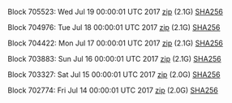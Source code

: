 Block 705523: Wed Jul 19 00:00:01 UTC 2017 [zip](https://transfer.sh/rskEp/bootstrap.dat.20170719.zip) (2.1G) [SHA256](https://transfer.sh/Zwjeo/sha256.txt)

Block 704976: Tue Jul 18 00:00:01 UTC 2017 [zip](https://transfer.sh/52GN8/bootstrap.dat.20170718.zip) (2.1G) [SHA256](https://transfer.sh/zUvi6/sha256.txt)

Block 704422: Mon Jul 17 00:00:01 UTC 2017 [zip](https://transfer.sh/63dly/bootstrap.dat.20170717.zip) (2.1G) [SHA256](https://transfer.sh/iLRZJ/sha256.txt)

Block 703883: Sun Jul 16 00:00:01 UTC 2017 [zip](https://transfer.sh/7VKEy/bootstrap.dat.20170716.zip) (2.1G) [SHA256](https://transfer.sh/15XH4y/sha256.txt)

Block 703327: Sat Jul 15 00:00:01 UTC 2017 [zip](https://transfer.sh/xYLVA/bootstrap.dat.20170715.zip) (2.0G) [SHA256](https://transfer.sh/JJVN/sha256.txt)

Block 702774: Fri Jul 14 00:00:01 UTC 2017 [zip](https://transfer.sh/10qkXO/bootstrap.dat.20170714.zip) (2.0G) [SHA256](https://transfer.sh/r0Lm9/sha256.txt)
